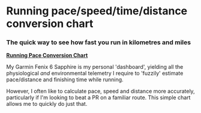 # Running pace/speed/time/distance conversion chart

### The quick way to see how fast you run in kilometres and miles

**[Running Pace Conversion Chart](http://wachilt.github.io/running-pace-conversion-chart/)**

My Garmin Fenix 6 Sapphire is my personal 'dashboard', yielding all the physiological *and* environmental telemetry I require to 'fuzzily' estimate pace/distance and finishing time while running.

However, I often like to calculate pace, speed and distance more accurately, particularly if I'm looking to beat a PR on a familiar route. This simple chart allows me to quickly do just that.

